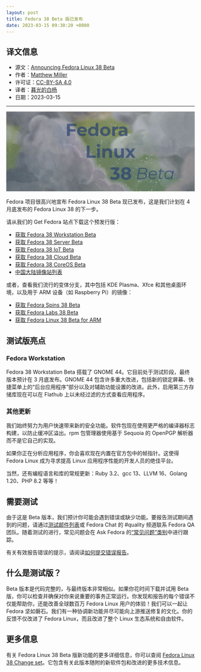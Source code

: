 ```yaml
---
layout: post
title: Fedora 38 Beta 版已发布
date: 2023-03-15 09:30:20 +0800
---
```


## 译文信息

- 源文：[Announcing Fedora Linux 38 Beta](https://fedoramagazine.org/announcing-fedora-38-beta/)
- 作者：[Matthew Miller](https://fedoramagazine.org/author/mattdm/)
- 许可证：[CC-BY-SA 4.0](http://creativecommons.org/licenses/by-sa/4.0/)
- 译者：[暮光的白杨](https://gitlab.com/Poplar.at.twilight)
- 日期：2023-03-15

----

![cover](/assets/2023/03/f38-beta-1024x433.jpg)

Fedora 项目很高兴地宣布 Fedora Linux 38 Beta 现已发布，这是我们计划在 4 月底发布的 Fedora Linux 38 的下一步。

请从我们的 Get Fedora 站点下载这个预发行版：

- [获取 Fedora 38 Workstation Beta](https://getfedora.org/workstation/download/)
- [获取 Fedora 38 Server Beta](https://getfedora.org/server/download/)
- [获取 Fedora 38 IoT Beta](https://getfedora.org/iot/download/)
- [获取 Fedora 38 Cloud Beta](https://alt.fedoraproject.org/en/cloud/)
- [获取 Fedora 38 CoreOS Beta](https://getfedora.org/en/coreos/download)
- [中国大陆镜像站列表](https://whiteboard-ui8.pages.dev/guide/misc/mirror-site/)

或者，查看我们流行的变体分支，其中包括 KDE Plasma、Xfce 和其他桌面环境，以及用于 ARM 设备（如 Raspberry Pi）的镜像：

- [获取 Fedora Spins 38 Beta](https://spins.fedoraproject.org/prerelease)
- [获取 Fedora Labs 38 Beta](https://labs.fedoraproject.org/prerelease)
- [获取 Fedora Linux 38 Beta for ARM](https://arm.fedoraproject.org/prerelease)

## 测试版亮点

### Fedora Workstation

Fedora 38 Workstation Beta 搭载了 GNOME 44。它目前处于测试阶段，最终版本预计在 3 月底发布。GNOME 44 包含许多重大改进，包括新的锁定屏幕、快捷菜单上的“后台应用程序”部分以及对辅助功能设置的改进。此外，启用第三方存储库现在可以在 Flathub 上以未经过滤的方式查看应用程序。

### 其他更新

我们始终努力为用户快速带来新的安全功能。软件包现在使用更严格的编译器标志构建，以防止缓冲区溢出。rpm 包管理器使用基于 Sequoia 的 OpenPGP 解析器而不是它自己的实现。

如果你正在分析应用程序，你会喜欢现在内置在官方包中的帧指针。这使得 Fedora Linux 成为寻求提高 Linux 应用程序性能的开发人员的绝佳平台。

当然，还有编程语言和库的常规更新：Ruby 3.2、gcc 13、LLVM 16、Golang 1.20、PHP 8.2 等等！

## 需要测试

由于这是 Beta 版本，我们预计你可能会遇到错误或缺少功能。要报告测试期间遇到的问题，请通过[测试邮件列表](https://lists.fedoraproject.org/archives/list/test%40lists.fedoraproject.org/)或 Fedora Chat 的 #quality 频道联系 Fedora QA 团队。随着测试的进行，常见问题会在 Ask Fedora 的[“常见问题”类别](https://discussion.fedoraproject.org/tags/c/ask/common-issues/82/f38)中进行跟踪。

有关有效报告错误的提示，请阅读[如何提交错误报告](https://docs.fedoraproject.org/en-US/quick-docs/howto-file-a-bug/)。

## 什么是测试版？

Beta 版本是代码完整的，与最终版本非常相似。如果你花时间下载并试用 Beta 版，你可以检查并确保对你来说重要的事务正常运行。你发现和报告的每个错误不仅能帮助你，还能改善全球数百万 Fedora Linux 用户的体验！我们可以一起让 Fedora 坚如磐石。我们有一种协调新功能并尽可能向上游推送修复的文化。你的反馈不仅改进了 Fedora Linux，而且改进了整个 Linux 生态系统和自由软件。

## 更多信息

有关 Fedora Linux 38 Beta 版新功能的更多详细信息，你可以查阅 [Fedora Linux 38 Change set](https://fedoraproject.org/wiki/Releases/38/ChangeSet)。它包含有关此版本随附的新软件包和改进的更多技术信息。
